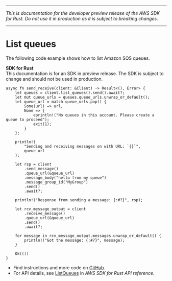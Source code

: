 --------

 *This is documentation for the developer preview release of the AWS SDK for Rust\. Do not use it in production as it is subject to breaking changes\.* 

--------

# List queues<a name="sqs_ListQueues_rust_topic"></a>

The following code example shows how to list Amazon SQS queues\.

**SDK for Rust**  
This documentation is for an SDK in preview release\. The SDK is subject to change and should not be used in production\.
  

```
async fn send_receive(client: &Client) -> Result<(), Error> {
    let queues = client.list_queues().send().await?;
    let mut queue_urls = queues.queue_urls.unwrap_or_default();
    let queue_url = match queue_urls.pop() {
        Some(url) => url,
        None => {
            eprintln!("No queues in this account. Please create a queue to proceed");
            exit(1);
        }
    };

    println!(
        "Sending and receiving messages on with URL: `{}`",
        queue_url
    );

    let rsp = client
        .send_message()
        .queue_url(&queue_url)
        .message_body("hello from my queue")
        .message_group_id("MyGroup")
        .send()
        .await?;

    println!("Response from sending a message: {:#?}", rsp);

    let rcv_message_output = client
        .receive_message()
        .queue_url(&queue_url)
        .send()
        .await?;

    for message in rcv_message_output.messages.unwrap_or_default() {
        println!("Got the message: {:#?}", message);
    }

    Ok(())
}
```
+  Find instructions and more code on [GitHub](https://github.com/awsdocs/aws-doc-sdk-examples/tree/main/rust_dev_preview/sqs#code-examples)\. 
+  For API details, see [ListQueues](https://awslabs.github.io/aws-sdk-rust/) in *AWS SDK for Rust API reference*\. 